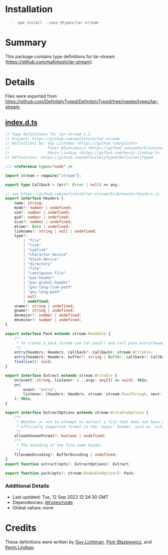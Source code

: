 # Installation
> `npm install --save @types/tar-stream`

# Summary
This package contains type definitions for tar-stream (https://github.com/mafintosh/tar-stream).

# Details
Files were exported from https://github.com/DefinitelyTyped/DefinitelyTyped/tree/master/types/tar-stream.
## [index.d.ts](https://github.com/DefinitelyTyped/DefinitelyTyped/tree/master/types/tar-stream/index.d.ts)
````ts
// Type definitions for tar-stream 2.2
// Project: https://github.com/mafintosh/tar-stream
// Definitions by: Guy Lichtman <https://github.com/glicht>
//                 Piotr Błażejewicz <https://github.com/peterblazejewicz>
//                 Kevin Lindsay <https://github.com/kevin-lindsay-1>
// Definitions: https://github.com/DefinitelyTyped/DefinitelyTyped

/// <reference types="node" />

import stream = require("stream");

export type Callback = (err?: Error | null) => any;

// see https://github.com/mafintosh/tar-stream/blob/master/headers.js
export interface Headers {
    name: string;
    mode?: number | undefined;
    uid?: number | undefined;
    gid?: number | undefined;
    size?: number | undefined;
    mtime?: Date | undefined;
    linkname?: string | null | undefined;
    type?:
        | "file"
        | "link"
        | "symlink"
        | "character-device"
        | "block-device"
        | "directory"
        | "fifo"
        | "contiguous-file"
        | "pax-header"
        | "pax-global-header"
        | "gnu-long-link-path"
        | "gnu-long-path"
        | null
        | undefined;
    uname?: string | undefined;
    gname?: string | undefined;
    devmajor?: number | undefined;
    devminor?: number | undefined;
}

export interface Pack extends stream.Readable {
    /**
     * To create a pack stream use tar.pack() and call pack.entry(header, [callback]) to add tar entries.
     */
    entry(headers: Headers, callback?: Callback): stream.Writable;
    entry(headers: Headers, buffer?: string | Buffer, callback?: Callback): stream.Writable;
    finalize(): void;
}

export interface Extract extends stream.Writable {
    on(event: string, listener: (...args: any[]) => void): this;
    on(
        event: "entry",
        listener: (headers: Headers, stream: stream.PassThrough, next: (error?: unknown) => void) => void,
    ): this;
}

export interface ExtractOptions extends stream.WritableOptions {
    /**
     * Whether or not to attempt to extract a file that does not have an
     * officially supported format in the `magic` header, such as `ustar`.
     */
    allowUnknownFormat?: boolean | undefined;
    /**
     * The encoding of the file name header.
     */
    filenameEncoding?: BufferEncoding | undefined;
}
export function extract(opts?: ExtractOptions): Extract;

export function pack(opts?: stream.ReadableOptions): Pack;

````

### Additional Details
 * Last updated: Tue, 12 Sep 2023 12:34:30 GMT
 * Dependencies: [@types/node](https://npmjs.com/package/@types/node)
 * Global values: none

# Credits
These definitions were written by [Guy Lichtman](https://github.com/glicht), [Piotr Błażejewicz](https://github.com/peterblazejewicz), and [Kevin Lindsay](https://github.com/kevin-lindsay-1).
